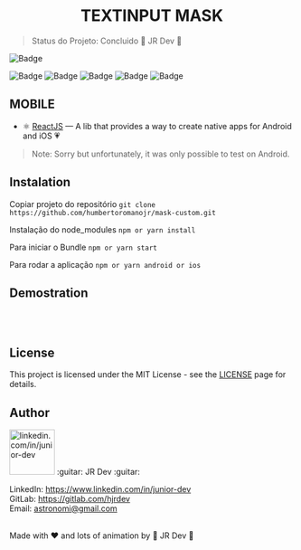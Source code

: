 <h1 align="center">
TEXTINPUT MASK
</h1>

> Status do Projeto: Concluido :guitar: JR Dev :guitar:


![Badge](https://img.shields.io/static/v1?label=reactnative&message=FrameWork&color=blue&style=for-the-badge&logo=REACTNATIVE)

![Badge](https://img.shields.io/github/issues/humbertoromanojr/mask-custom?logo=visual-studio-code&style=plastic&logo=appveyor)
![Badge](https://img.shields.io/github/forks/humbertoromanojr/mask-custom)
![Badge](https://img.shields.io/github/stars/humbertoromanojr/mask-custom)
![Badge](https://img.shields.io/github/license/humbertoromanojr/mask-custom)
![Badge](https://img.shields.io/twitter/url?url=https%3A%2F%2Fgithub.com%2Fhumbertoromanojr%2Fmask-custom)

## MOBILE
- ⚛️ [ReactJS](https://reactjs.org/) — A lib that provides a way to create native apps for Android and iOS 💗

> Note: Sorry but unfortunately, it was only possible to test on Android.


## Instalation
Copiar projeto do repositório
`git clone https://github.com/humbertoromanojr/mask-custom.git`

Instalação do node_modules
`npm or yarn install`

Para iniciar o Bundle
`npm or yarn start`

Para rodar a aplicação
`npm or yarn android or ios`


## Demostration
<br>

<br>


## License
This project is licensed under the MIT License - see the [LICENSE](https://opensource.org/licenses/MIT) page for details.


## Author
<img src="https://avatars1.githubusercontent.com/u/6500430?s=460&u=42d7e22fa1c77b061505fe1cfc3fcaa3e2a4d1e5&v=4" width="80" alt="linkedin.com/in/junior-dev">
:guitar: JR Dev :guitar:
<br />

LinkedIn: https://www.linkedin.com/in/junior-dev <br />
GitLab: https://gitlab.com/hjrdev <br />
Email: astronomi@gmail.com <br />
<br />

Made with :heart: and lots of animation by :guitar: JR Dev :guitar:
